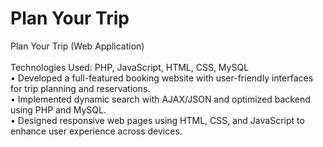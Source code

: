 <h1>Plan Your Trip</h1>

Plan Your Trip (Web Application)<br>	
  Technologies Used: PHP, JavaScript, HTML, CSS, MySQL <br>
•	Developed a full-featured booking website with user-friendly interfaces for trip planning and reservations.<br>
•	Implemented dynamic search with AJAX/JSON and optimized backend using PHP and MySQL.<br>
•	Designed responsive web pages using HTML, CSS, and JavaScript to enhance user experience across devices.

